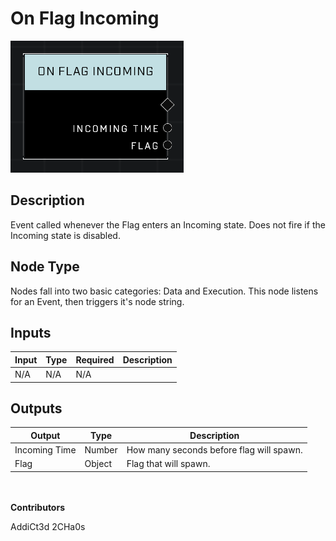 # On Flag Incoming
![](../../../.gitbook/assets/on-flag-incoming.png)
## Description
Event called whenever the Flag enters an Incoming state. Does not fire if the Incoming state is disabled.

## Node Type
Nodes fall into two basic categories: Data and Execution. This node listens for an Event, then triggers it's node string.

## Inputs
| Input | Type | Required | Description |
|------------------|------------------|----------|--------------------------------------------------------------|
| N/A | N/A | N/A | |

## Outputs
| Output | Type | Description |
|------------------|------------------|--------------------------------------------------------------|
| Incoming Time | Number | How many seconds before flag will spawn.|
| Flag | Object | Flag that will spawn.|

\
\
**Contributors**

AddiCt3d 2CHa0s